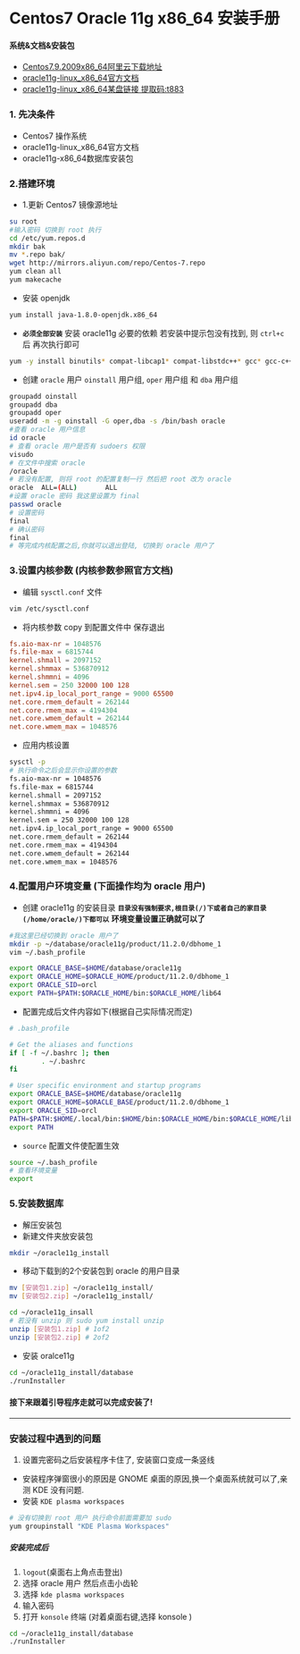 # Centos7 Oracle 11g x86_64 安装手册

#### 系统&文档&安装包
- [Centos7.9.2009x86_64阿里云下载地址](http://mirrors.aliyun.com/centos/7.9.2009/isos/x86_64/)
- [oracle11g-linux_x86_64官方文档](https://docs.oracle.com/cd/E11882_01/install.112/e24326/toc.htm#CEGIHDBF)
- [oracle11g-linux_x86_64某盘链接
提取码:t883](https://pan.baidu.com/s/1rNo8Qkx6xBUed-zLB57Uzw)

### 1. 先决条件
- Centos7 操作系统
- oracle11g-linux_x86_64官方文档
- oracle11g-x86_64数据库安装包

### 2.搭建环境

- 1.更新 Centos7 镜像源地址

```bash
su root
#输入密码 切换到 root 执行
cd /etc/yum.repos.d
mkdir bak
mv *.repo bak/
wget http://mirrors.aliyun.com/repo/Centos-7.repo
yum clean all
yum makecache
```

- 安装 openjdk 

```bash
yum install java-1.8.0-openjdk.x86_64
```

- **`必须全部安装`** 安装 oracle11g 必要的依赖 若安装中提示包没有找到, 则 `ctrl+c` 后 再次执行即可 

```bash
yum -y install binutils* compat-libcap1* compat-libstdc++* gcc* gcc-c++* glibc* glibc-devel* ksh* libaio* libaio-devel* libgcc* libstdc++* libstdc++-devel* libXi* libXtst* make* sysstat* elfutils* unixODBC*
```

- 创建 `oracle` 用户 `oinstall` 用户组, `oper` 用户组 和 `dba` 用户组

```bash
groupadd oinstall
groupadd dba
groupadd oper
useradd -m -g oinstall -G oper,dba -s /bin/bash oracle
#查看 oracle 用户信息
id oracle
# 查看 oracle 用户是否有 sudoers 权限
visudo
# 在文件中搜索 oracle 
/oracle
# 若没有配置, 则将 root 的配置复制一行 然后把 root 改为 oracle
oracle  ALL=(ALL)       ALL
#设置 oracle 密码 我这里设置为 final
passwd oracle
# 设置密码
final
# 确认密码
final
# 等完成内核配置之后,你就可以退出登陆, 切换到 oracle 用户了
```

### 3.设置内核参数 (内核参数参照官方文档)
- 编辑 `sysctl.conf` 文件

```bash
vim /etc/sysctl.conf
```
- 将内核参数 copy 到配置文件中 保存退出

```conf
fs.aio-max-nr = 1048576
fs.file-max = 6815744
kernel.shmall = 2097152
kernel.shmmax = 536870912
kernel.shmmni = 4096
kernel.sem = 250 32000 100 128
net.ipv4.ip_local_port_range = 9000 65500
net.core.rmem_default = 262144
net.core.rmem_max = 4194304
net.core.wmem_default = 262144
net.core.wmem_max = 1048576
```
- 应用内核设置

```bash
sysctl -p
# 执行命令之后会显示你设置的参数
fs.aio-max-nr = 1048576
fs.file-max = 6815744
kernel.shmall = 2097152
kernel.shmmax = 536870912
kernel.shmmni = 4096
kernel.sem = 250 32000 100 128
net.ipv4.ip_local_port_range = 9000 65500
net.core.rmem_default = 262144
net.core.rmem_max = 4194304
net.core.wmem_default = 262144
net.core.wmem_max = 1048576

```
### 4.配置用户环境变量 (下面操作均为 oracle 用户)
- 创建 oracle11g 的安装目录  **`目录没有强制要求,根目录(/)下或者自己的家目录(/home/oracle/)下都可以`** **环境变量设置正确就可以了**

```bash
#我这里已经切换到 oracle 用户了
mkdir -p ~/database/oracle11g/product/11.2.0/dbhome_1
vim ~/.bash_profile

export ORACLE_BASE=$HOME/database/oracle11g
export ORACLE_HOME=$ORACLE_HOME/product/11.2.0/dbhome_1
export ORACLE_SID=orcl
export PATH=$PATH:$ORACLE_HOME/bin:$ORACLE_HOME/lib64

```

- 配置完成后文件内容如下(根据自己实际情况而定)

```sh
# .bash_profile

# Get the aliases and functions
if [ -f ~/.bashrc ]; then
        . ~/.bashrc
fi

# User specific environment and startup programs
export ORACLE_BASE=$HOME/database/oracle11g
export ORACLE_HOME=$ORACLE_BASE/product/11.2.0/dbhome_1
export ORACLE_SID=orcl
PATH=$PATH:$HOME/.local/bin:$HOME/bin:$ORACLE_HOME/bin:$ORACLE_HOME/lib64
export PATH

```

- `source` 配置文件使配置生效

```bash
source ~/.bash_profile
# 查看环境变量
export
```

### 5.安装数据库
- 解压安装包
 - 新建文件夹放安装包
 
 ```bash
 mkdir ~/oracle11g_install
 ```
 - 移动下载到的2个安装包到 oracle 的用户目录 
 
 ```bash
 mv [安装包1.zip] ~/oracle11g_install/
 mv [安装包2.zip] ~/oracle11g_install/
 ```

```bash
cd ~/oracle11g_insall
# 若没有 unzip 则 sudo yum install unzip
unzip [安装包1.zip] # 1of2
unzip [安装包2.zip] # 2of2
```

- 安装 oralce11g

```bash
cd ~/oracle11g_install/database
./runInstaller
```

#### 接下来跟着引导程序走就可以完成安装了!

---

### 安装过程中遇到的问题
1. 设置完密码之后安装程序卡住了, 安装窗口变成一条竖线
 - 安装程序弹窗很小的原因是 GNOME 桌面的原因,换一个桌面系统就可以了,亲测 KDE 没有问题.
- 安装 `KDE plasma workspaces`  

```bash
# 没有切换到 root 用户 执行命令前面需要加 sudo
yum groupinstall "KDE Plasma Workspaces"
```
##### 安装完成后

1.  `logout`(桌面右上角点击登出) 
2.  选择 oracle 用户 然后点击小齿轮
3.  选择 `kde plasma workspaces`
4.  输入密码
5.  打开 `konsole`  终端 (对着桌面右键,选择 konsole )

```bash
cd ~/oracle11g_install/database
./runInstaller
```

